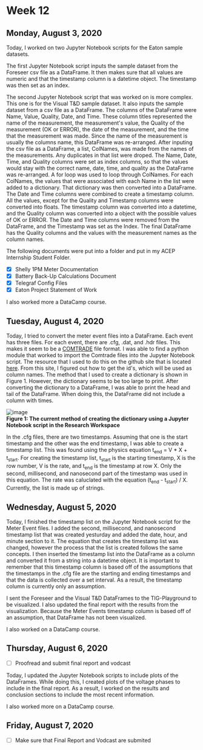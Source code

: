 # Week 12


## Monday, August 3, 2020

Today, I worked on two Jupyter Notebook scripts for the Eaton sample datasets. 

The first Jupyter Notebook script inputs the sample dataset from the Foreseer csv file as a DataFrame. It then makes sure that all values are numeric and that the timestamp column is a datetime object. The timestamp was then set as an index. 

The second Jupyter Notebook script that was worked on is more complex. This one is for the Visual T&D sample dataset. It also inputs the sample dataset from a csv file as a DataFrame. The columns of the DataFrame were Name, Value, Quality, Date, and Time. These column titles represented the name of the measurement, the measurement's value, the Quality of the measurement (OK or ERROR), the date of the measurement, and the time that the measurement was made. Since the name of the measurement is usually the columns name, this DataFrame was re-arranged. After inputing the csv file as a DataFrame, a list, ColNames, was made from the names of the measurements. Any duplicates in that list were droped. The Name, Date, Time, and Quality columns were set as index columns, so that the values would stay with the correct name, date, time, and quality as the DataFrame was re-arranged. A for loop was used to loop through ColNames. For each ColNames, the values that were associated with each Name in the list were added to a dictionary. That dictionary was then converted into a DataFrame. The Date and Time columns were combined to create a timestamp column. All the values, except for the Quality and Timestamp columns were converted into floats. The timestamp column was converted into a datetime, and the Quality column was converted into a object with the possible values of OK or ERROR. The Date and Time columns were removed from the DataFrame, and the Timestamp was set as the Index. The final DataFrame has the Quality columns and the values with the measurement names as the column names. 


The following documents were put into a folder and put in my ACEP Internship Student Folder.
- [X] Shelly 1PM Meter Documentation
- [X] Battery Back-Up Calculations Document
- [X] Telegraf Config Files
- [X] Eaton Project Statement of Work

I also worked more a DataCamp course.




## Tuesday, August 4, 2020

Today, I tried to convert the meter event files into a DataFrame. Each event has three files. For each event, there are .cfg, .dat, and .hdr files. This makes it seem to be a [COMTRADE](https://en.wikipedia.org/wiki/Comtrade#) file format. I was able to find a python module that worked to import the Comtrade files into the Jupyter Notebook script. The resource that I used to do this on the github site that is located [here](https://github.com/dparrini/python-comtrade). From this site, I figured out how to get the id's, which will be used as column names. The method that I used to create a dictionary is shown in Figure 1. However, the dictionary seems to be too large to print. After converting the dictionary to a DataFrame, I was able to print the head and tail of the DataFrame. When doing this, the DataFrame did not include a column with times. 

![image](https://user-images.githubusercontent.com/65566903/89350457-8b434b80-d65c-11ea-981b-80fcacb1ebf4.png) <br>
**Figure 1: The current method of creating the dictionary using a Jupyter Notebook script in the Research Workspace** <br>

In the .cfg files, there are two timestamps. Assuming that one is the start timestamp and the other was the end timestamp, I was able to create a timestamp list. This was found using the physics equation t<sub>end</sub> = V * X + t<sub>start</sub>. For creating the timestamp list, t<sub>start</sub> is the starting timestamp, X is the row number, V is the rate, and t<sub>end</sub> is the timestamp at row X. Only the second, millisecond, and nanosecond part of the timestamp was used in this equation. The rate was caluclated with the equation (t<sub>end</sub> - t<sub>start</sub>) / X. Currently, the list is made up of strings. 



## Wednesday, August 5, 2020

Today, I finished the timestamp list on the Jupyter Notebook script for the Meter Event files. I added the second, millisecond, and nanosecond timestamp list that was created yesturday and added the date, hour, and minute section to it. The equation that creates the timestamp list was changed, however the process that the list is created follows the same concepts. I then inserted the timestamp list into the DataFrame as a column and converted it from a string into a datetime object. It is important to remember that this timestamp column is based off of the assumptions that the timestamps in the .cfg file are the starting and ending timestamps and that the data is collected over a set interval. As a result, the timestamp column is currently only an assumption.


I sent the Foreseer and the Visual T&D DataFrames to the TIG-Playground to be visualized. I also updated the final report with the results from the visualization. Because the Meter Events timestamp column is based off of an assumption, that DataFrame has not been visualized.


I also worked on a DataCamp course.

## Thursday, August 6, 2020

- [ ] Proofread and submit final report and vodcast

Today, I updated the Jupyter Notebook scripts to include plots of the DataFrames. While doing this, I created plots of the voltage phases to include in the final report. As a result, I worked on the results and conclusion sections to include the most recent information.


I also worked more on a DataCamp course.


## Friday, August 7, 2020

- [ ] Make sure that Final Report and Vodcast are submited
